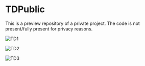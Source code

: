 # TDPublic

This is a preview repository of a private project.
The code is not present/fully present for privacy reasons.

![TD1](https://github.com/ImAShark/TDPublic/assets/32833605/d772f926-bcaf-4f6a-b4a3-a99b5ea76bac)

![TD2](https://github.com/ImAShark/TDPublic/assets/32833605/eb74f923-a9de-4d14-a378-acdb80a65981)

![TD3](https://github.com/ImAShark/TDPublic/assets/32833605/7f86ecfc-aa37-4d2a-9850-2306ef0de293)
